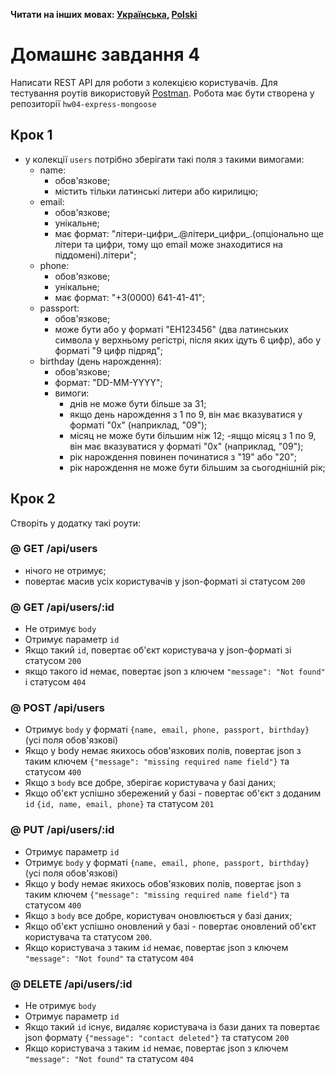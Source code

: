 **Читати на інших мовах: [Українська](README.ua.md), [Polski](README.pl.md)**

# Домашнє завдання 4

Написати REST API для роботи з колекцією користувачів. Для тестування роутів використовуй [Postman](https://www.getpostman.com/).
Робота має бути створена у репозиторії `hw04-express-mongoose`

## Крок 1

- у колекції `users` потрібно зберігати такі поля з такими вимогами:
   - name:
       - обов'язкове;
       - містить тільки латинські литери або кирилицю;
   - email:
       - обов'язкове;
       - унікальне;
       - має формат: "літери-цифри_.@літери_цифри_.(опціонально ще літери та цифри, тому що email може знаходитися на піддомені).літери";
   - phone:
       - обов'язкове;
       - унікальне;
       - має формат: "+3(0000) 641-41-41";
   - passport:
       - обов'язкове;
       - може бути або у форматі "EH123456" (два латинських символа у верхньому регістрі, після яких ідуть 6 цифр), або у форматі "9 цифр підряд";
   - birthday (день нарождення):
       - обов'язкове;
       - формат: "DD-MM-YYYY";
       - вимоги:
           - днів не може бути більше за 31;
           - якщо день нарождення з 1 по 9, він має вказуватися у форматі "0x" (наприклад, "09");
           - місяц не може бути більшим ніж 12;
           -яцщо місяц з 1 по 9, він має вказуватися у форматі "0x" (наприклад, "09");
           - рік нарождення повинен починатися з "19" або "20";
           - рік нарождення не може бути більшим за сьогоднішній рік;

## Крок 2

Створіть у додатку такі роути:

### @ GET /api/users

- нічого не отримує;
- повертає масив усіх користувачів у json-форматі зі статусом `200`

### @ GET /api/users/:id

- Не отримує `body`
- Отримує параметр `id`
- Якщо такий `id`, повертає об'єкт користувача у json-форматі зі статусом `200`
- якщо такого id немає, повертає json з ключем `"message": "Not found"` і статусом `404`

### @ POST /api/users

- Отримує `body` у форматі `{name, email, phone, passport, birthday}` (усі поля обов'язкові)
- Якщо у body немає якихось обов'язкових полів, повертає json з таким ключем `{"message": "missing required name field"}` та статусом `400`
- Якщо з `body` все добре, зберігає користувача у базі даних;
- Якщо об'єкт успішно збережений у базі - повертає об'єкт з доданим `id` `{id, name, email, phone}` та статусом `201`

### @ PUT /api/users/:id

- Отримує параметр `id`
- Отримує `body` у форматі `{name, email, phone, passport, birthday}` (усі поля обов'язкові)
- Якщо у body немає якихось обов'язкових полів, повертає json з таким ключем `{"message": "missing required name field"}` та статусом `400`
- Якщо з `body` все добре, користувач оновлюється у базі даних;
- Якщо об'єкт успішно оновлений у базі - повертає оновлений об'єкт користувача та статусом `200`.
- Якщо користувача з таким `id` немає, повертає json з ключем `"message": "Not found"` та статусом `404`

### @ DELETE /api/users/:id

- Не отримує `body`
- Отримує параметр `id`
- Якщо такий `id` існує, видаляє користувача із бази даних та повертає json формату `{"message": "contact deleted"}` та статусом `200`
- Якщо користувача з таким `id` немає, повертає json з ключем `"message": "Not found"` та статусом `404`


